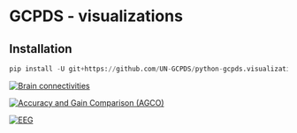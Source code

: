 # GCPDS - visualizations


## Installation


```python
pip install -U git+https://github.com/UN-GCPDS/python-gcpds.visualizations.git
```

<div class='gcpds-images0'>

[![Brain connectivities](https://github.com/UN-GCPDS/qt-material/raw/master/docs/source/notebooks/_images/conn.png)](01-connectivity_circosplot.ipynb)

[![Accuracy and Gain Comparison (AGCO)](https://github.com/UN-GCPDS/qt-material/raw/master/docs/source/notebooks/_images/agco.png)](02-comparison_accuracy_gain.ipynb)

[![EEG](https://github.com/UN-GCPDS/qt-material/raw/master/docs/source/notebooks/_images/eeg.png)](03-eeg.ipynb)
    
</div>

